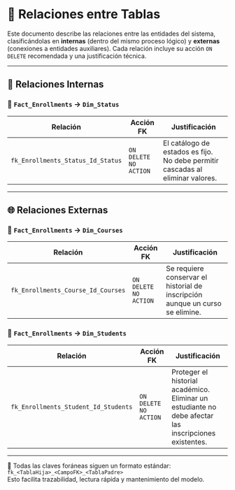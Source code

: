 # 🔗 Relaciones entre Tablas

Este documento describe las relaciones entre las entidades del sistema, clasificándolas en **internas** (dentro del mismo proceso lógico) y **externas** (conexiones a entidades auxiliares). Cada relación incluye su acción `ON DELETE` recomendada y una justificación técnica.

---

## 🧩 Relaciones Internas

### 🔄 `Fact_Enrollments` → `Dim_Status`

| Relación                        | Acción FK            | Justificación                                                                 |
|--------------------------------|----------------------|-------------------------------------------------------------------------------|
| `fk_Enrollments_Status_Id_Status` | `ON DELETE NO ACTION` | El catálogo de estados es fijo. No debe permitir cascadas al eliminar valores.|

---

## 🌐 Relaciones Externas

### 🧮 `Fact_Enrollments` → `Dim_Courses`

| Relación                        | Acción FK            | Justificación                                                                 |
|--------------------------------|----------------------|-------------------------------------------------------------------------------|
| `fk_Enrollments_Course_Id_Courses` | `ON DELETE NO ACTION` | Se requiere conservar el historial de inscripción aunque un curso se elimine.|

### 👤 `Fact_Enrollments` → `Dim_Students`

| Relación                        | Acción FK            | Justificación                                                                 |
|--------------------------------|----------------------|-------------------------------------------------------------------------------|
| `fk_Enrollments_Student_Id_Students` | `ON DELETE NO ACTION` | Proteger el historial académico. Eliminar un estudiante no debe afectar las inscripciones existentes.|

---

📌 Todas las claves foráneas siguen un formato estándar:  
`fk_<TablaHija>_<CampoFK>_<TablaPadre>`  
Esto facilita trazabilidad, lectura rápida y mantenimiento del modelo.